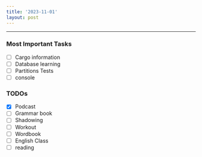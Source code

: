 ```yaml
---
title: '2023-11-01'
layout: post
---
```


---

### Most Important Tasks

- [ ] Cargo information
- [ ] Database learning
- [ ] Partitions Tests
- [ ] console

### TODOs

- [x] Podcast
- [ ] Grammar book
- [ ] Shadowing
- [ ] Workout
- [ ] Wordbook
- [ ] English Class
- [ ] reading
